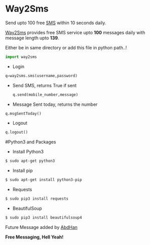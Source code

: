 # Way2Sms

Send upto 100 free [SMS](http://site24.way2sms.com/content/index.html) within 10 seconds daily.

[Way2Sms](http://site24.way2sms.com/content/index.html) provides free SMS service upto **100** messages daily with message length upto **139**. 

Either be in same directory or add this file in python path..!
```python
import way2sms
```
-  Login

  ```python
q=way2sms.sms(username,password)
  ```
- Send SMS, returns True if sent

  ```python
  q.send(mobile_number,message)
  ```
- Message Sent today, returns the number

 ```python
 q.msgSentToday()
 ```
- Logout

 ```python
 q.logout()
 ```
 
#Python3 and Packages

 * Install Python3

 ```sh
$ sudo apt-get python3
```

 * Install pip

 ```sh
$ sudo apt-get install python3-pip
```

 * Requests
  
 ```sh
 $ sudo pip3 install requests
 ```
 * BeautifulSoup
 
 ```sh
 $ sudo pip3 install beautifulsoup4
 ```
 
 

Future Message added by [AbdHan](https://github.com/abdhan)
 
**Free Messaging, Hell Yeah!**
